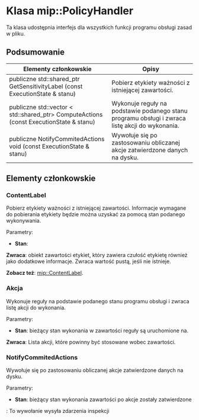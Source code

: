 # <a name="class-mippolicyhandler"></a>Klasa mip::PolicyHandler 
Ta klasa udostępnia interfejs dla wszystkich funkcji programu obsługi zasad w pliku.
  
## <a name="summary"></a>Podsumowanie
 Elementy członkowskie                        | Opisy                                
--------------------------------|---------------------------------------------
publiczne std::shared_ptr<ContentLabel> GetSensitivityLabel (const ExecutionState & stanu)  |  Pobierz etykiety ważności z istniejącej zawartości.
publiczne std::vector < std::shared_ptr<Action>> ComputeActions (const ExecutionState & stanu)  |  Wykonuje reguły na podstawie podanego stanu programu obsługi i zwraca listę akcji do wykonania.
 publiczne NotifyCommitedActions void (const ExecutionState & stanu)  |  Wywołuje się po zastosowaniu obliczanej akcje zatwierdzone danych na dysku.
  
## <a name="members"></a>Elementy członkowskie
  
### <a name="contentlabel"></a>ContentLabel
Pobierz etykiety ważności z istniejącej zawartości.
Informacje wymagane do pobierania etykiety będzie można uzyskać za pomocą stan podanego wykonywania. 

Parametry:  
* **Stan**: 



  
**Zwraca**: obiekt zawartości etykiet, który zawiera czułość etykietę również jako dodatkowe informacje. Zwraca wartość pustą, jeśli nie istnieje. 
  
**Zobacz też**: [mip::ContentLabel](class_mip_contentlabel.md).
  
### <a name="action"></a>Akcja
Wykonuje reguły na podstawie podanego stanu programu obsługi i zwraca listę akcji do wykonania.

Parametry:  
* **Stan**: bieżący stan wykonania w zawartości reguły są uruchomione na. 



  
**Zwraca**: Lista akcji, które powinny być stosowane wobec zawartości.
  
### <a name="notifycommitedactions"></a>NotifyCommitedActions
Wywołuje się po zastosowaniu obliczanej akcje zatwierdzone danych na dysku.

Parametry:  
* **Stan**: bieżący stan wykonania zawartości po akcje zostały zatwierdzone 


: To wywołanie wysyła zdarzenia inspekcji